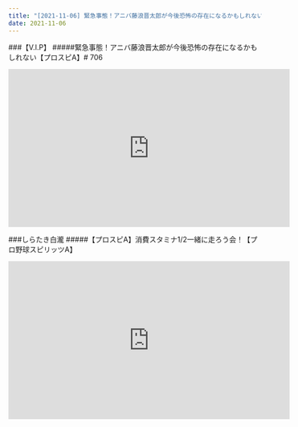 ```yaml
---
title: "[2021-11-06] 緊急事態！アニバ藤浪晋太郎が今後恐怖の存在になるかもしれない【プロスピA】# 706 他"
date: 2021-11-06
---
```

###【V.I.P】
#####緊急事態！アニバ藤浪晋太郎が今後恐怖の存在になるかもしれない【プロスピA】# 706
<iframe width="560" height="315" src="https://www.youtube.com/embed/9r_Gp6BHtWE" frameborder="0" allow="accelerometer; autoplay; clipboard-write; encrypted-media; gyroscope; picture-in-picture" allowfullscreen></iframe>

###しらたき白瀧
#####【プロスピA】消費スタミナ1/2一緒に走ろう会！【プロ野球スピリッツA】
<iframe width="560" height="315" src="https://www.youtube.com/embed/4yj06mGSEYY" frameborder="0" allow="accelerometer; autoplay; clipboard-write; encrypted-media; gyroscope; picture-in-picture" allowfullscreen></iframe>

